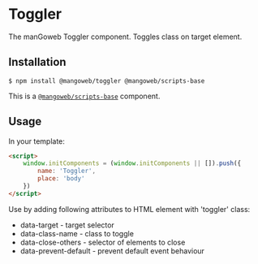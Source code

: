 # Toggler

The manGoweb Toggler component. Toggles class on target element.

## Installation

`$ npm install @mangoweb/toggler @mangoweb/scripts-base`

This is a [`@mangoweb/scripts-base`](https://www.npmjs.com/package/@mangoweb/scripts-base) component.

## Usage

In your template:
```html
<script>
	window.initComponents = (window.initComponents || []).push({
		name: 'Toggler',
		place: 'body'
	})
</script>
```

Use by adding following attributes to HTML element with 'toggler' class:
* data-target - target selector
* data-class-name - class to toggle
* data-close-others - selector of elements to close
* data-prevent-default - prevent default event behaviour
